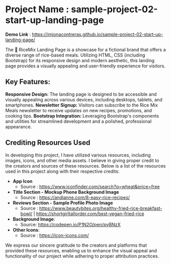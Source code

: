 # Project Name : sample-project-02-start-up-landing-page

**Demo Link** : https://imjonacontreras.github.io/sample-project-02-start-up-landing-page/

The 🍛 RiceMix  Landing Page is a showcase for a fictional brand that offers a diverse range of rice-based meals. Utilizing HTML, CSS (including Bootstrap) for its responsive design and modern aesthetic, this landing page provides a visually appealing and user-friendly experience for visitors.

## Key Features:
**Responsive Design:** The landing page is designed to be accessible and visually appealing across various devices, including desktops, tablets, and smartphones.
**Newsletter Signup:** Visitors can subscribe to the Rice Mix Meals newsletter to receive updates on new recipes, promotions, and cooking tips.
**Bootstrap Integration:** Leveraging Bootstrap's components and utilities for streamlined development and a polished, professional appearance.

## Crediting Resources Used

In developing this project, I have utilized various resources, including images, icons, and other media assets. I believe in giving proper credit to the creators and sources of these resources. Below is a list of the resources used in this project along with their respective credits:

- **App Icon**
  - Source : https://www.iconfinder.com/search?q=wheat&price=free
- **Title Section - Mockup Phone Background Image**
  - Source : https://andianne.com/8-easy-rice-recipes/
- **Reviews Section - Sample Profile Photo Image**
  - Source : https://www.beautybites.org/healthy-fried-rice-breakfast-bowl/ | https://shortgirltallorder.com/best-vegan-fried-rice
- **Background Image**: 
  - Source: https://codepen.io/P1N2O/pen/pyBNzX
- **Other Icons**:
  - Source : https://icon-icons.com/

We express our sincere gratitude to the creators and platforms that provided these resources, enabling us to enhance the visual appeal and functionality of our project while adhering to proper attribution practices.
